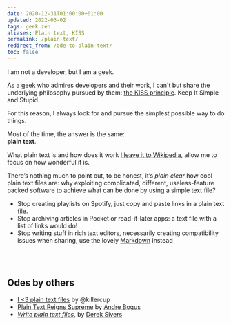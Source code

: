 ```yaml
---
date: 2020-12-31T01:00:00+01:00
updated: 2022-03-02
tags: geek zen
aliases: Plain text, KISS
permalink: /plain-text/
redirect_from: /ode-to-plain-text/
toc: false
---
```

I am not a developer, but I am a geek.

As a geek who admires developers and their work, I can't but share the underlying philosophy pursued by them: [the KISS principle](https://en.wikipedia.org/wiki/KISS_principle 'KISS principle on Wikipedia'). Keep It Simple and Stupid.

For this reason, I always look for and pursue the simplest possible way to do things.

Most of the time, the answer is the same:\
**plain text**.

What plain text is and how does it work [I leave it to Wikipedia](https://en.wikipedia.org/wiki/Plain_text 'Plain text on Wikipedia'), allow me to focus on how wonderful it is.

There’s nothing much to point out, to be honest, it’s *plain clear* how cool plain text files are: why exploiting complicated, different, useless-feature packed software to achieve what can be done by using a simple text file?

- Stop creating playlists on Spotify, just copy and paste links in a plain text file.
- Stop archiving articles in Pocket or read-it-later apps: a text file with a list of links would do!
- Stop writing stuff in rich text editors, necessarily creating compatibility issues when sharing, use the lovely [Markdown](https://en.wikipedia.org/wiki/Markdown 'Markdown on Wikipedia') instead

<br>
<br>

## Odes by others

- [I <3 plain text files](https://deterministic.space/ode-to-plain-text-files.html 'I <3 plain text files by Pascal Hertleif') by @killercup
- [Plain Text Reigns Supreme](https://llogiq.github.io/2015/09/14/plaintext.html 'Plain Text Reigns Supreme') by [Andre Bogus](https://llogiq.github.io)
- <cite>[Write plain text files](https://sive.rs/plaintext '“Write plain text files„ — Derek Sivers')</cite>, by [Derek Sivers](https://sive.rs 'Derek Sivers’ personal website')